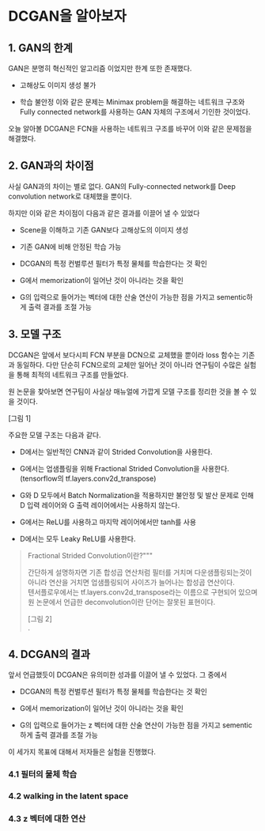 # DCGAN을 알아보자

## 1. GAN의 한계

GAN은 분명히 혁신적인 알고리즘 이었지만 한계 또한 존재했다. 
- 고해상도 이미지 생성 불가

- 학습 불안정
이와 같은 문제는 Minimax problem을 해결하는 네트워크 구조와 Fully connected network를 사용하는 GAN 자체의 구조에서 기인한 것이었다. 

오늘 알아볼 DCGAN은 FCN을 사용하는 네트워크 구조를 바꾸어 이와 같은 문제점을 해결했다. 

## 2. GAN과의 차이점

 사실 GAN과의 차이는 별로 없다. GAN의 Fully-connected network를 Deep convolution network로 대체했을 뿐이다. 

 하지만 이와 같은 차이점이 다음과 같은 결과를 이끌어 낼 수 있었다

- Scene을 이해하고 기존 GAN보다 고해상도의 이미지 생성

-  기존 GAN에 비해 안정된 학습 가능

- DCGAN의 특정 컨벌루션 필터가 특정 물체를 학습한다는 것 확인

- G에서 memorization이 일어난 것이 아니라는 것을 확인

- G의 입력으로 들어가는 벡터에 대한 산술 연산이 가능한 점을 가지고 sementic하게 출력 결과를 조절 가능

## 3. 모델 구조

DCGAN은 앞에서 보다시피 FCN 부분을 DCN으로 교체했을 뿐이라 loss 함수는 기존과 동일하다. 다만 단순히 FCN으로의 교체만 일어난 것이 아니라 연구팀이 수많은 실험을 통해 최적의 네트워크 구조를 만들었다. 

원 논문을 찾아보면 연구팀이 사실상 매뉴얼에 가깝게 모델 구조를 정리한 것을 볼 수 있을 것이다. 

[그림 1]

주요한 모델 구조는 다음과 같다. 

- D에서는 일반적인 CNN과 같이 Strided Convolution을 사용한다. 

- G에서는 업샘플링을 위해 Fractional Strided Convolution을 사용한다.(tensorflow의 tf.layers.conv2d_transpose)

- G와 D 모두에서 Batch Normalization을 적용하지만 불안정 및 발산 문제로 인해 D 입력 레이어와 G 출력 레이어에서는 사용하지 않는다. 

- G에서는 ReLU를 사용하고 마지막 레이어에서만 tanh를 사용

- D에서는 모두 Leaky ReLU를 사용한다.


> Fractional Strided Convolution이란?"""  
> 
> 간단하게 설명하자면 기존 합성곱 연산처럼 필터를 거치며 다운샘플링되는것이 아니라 연산을 거치면 업샘플링되어 사이즈가 늘어나는 합성곱 연산이다.  
>  텐서플로우에서는 tf.layers.conv2d_transpose라는 이름으로 구현되어 있으며 원 논문에서 언급한 deconvolution이란 단어는 잘못된 표현이다.
>
>[그림 2]  
> .

## 4. DCGAN의 결과

앞서 언급했듯이 DCGAN은 유의미한 성과를 이끌어 낼 수 있었다. 그 중에서 

- DCGAN의 특정 컨벌루션 필터가 특정 물체를 학습한다는 것 확인

- G에서 memorization이 일어난 것이 아니라는 것을 확인

- G의 입력으로 들어가는 z 벡터에 대한 산술 연산이 가능한 점을 가지고 sementic하게 출력 결과를 조절 가능

이 세가지 목표에 대해서 저자들은 실험을 진행했다. 

### 4.1 필터의 물체 학습

### 4.2 walking in the latent space

### 4.3 z 벡터에 대한 연산